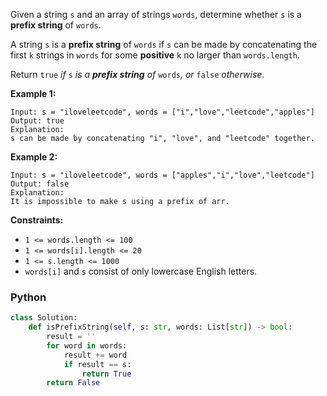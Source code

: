Given a string  `s`  and an array of strings  `words`, determine whether  `s`  is a  **prefix string**  of  `words`.

A string  `s`  is a  **prefix string**  of  `words`  if  `s`  can be made by concatenating the first  `k`  strings in  `words`  for some  **positive**  `k`  no larger than  `words.length`.

Return  `true` _if_ `s` _is a  **prefix string**  of_ `words`_, or_ `false` _otherwise_.

**Example 1:**
```
Input: s = "iloveleetcode", words = ["i","love","leetcode","apples"]
Output: true
Explanation:
s can be made by concatenating "i", "love", and "leetcode" together.
```

**Example 2:**
```
Input: s = "iloveleetcode", words = ["apples","i","love","leetcode"]
Output: false
Explanation:
It is impossible to make s using a prefix of arr.
```

**Constraints:**

-   `1 <= words.length <= 100`
-   `1 <= words[i].length <= 20`
-   `1 <= s.length <= 1000`
-   `words[i]`  and  `s`  consist of only lowercase English letters.


### Python
```python
class Solution:
    def isPrefixString(self, s: str, words: List[str]) -> bool:
        result = ''
        for word in words:
            result += word
            if result == s:
                return True
        return False
```